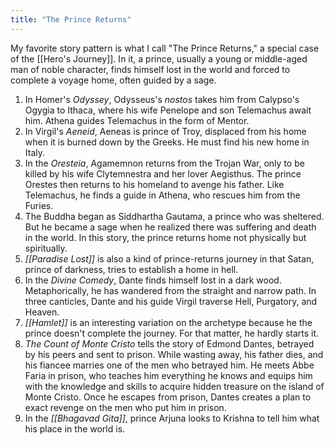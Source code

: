 ```yaml
---
title: "The Prince Returns"
---
```


My favorite story pattern is what I call "The Prince Returns," a special case of the [[Hero's Journey]]. In it, a prince, usually a young or middle-aged man of noble character, finds himself lost in the world and forced to complete a voyage home, often guided by a sage.

1. In Homer's _Odyssey_, Odysseus's _nostos_ takes him from Calypso's Ogygia to Ithaca, where his wife Penelope and son Telemachus await him. Athena guides Telemachus in the form of Mentor. 
2. In Virgil's _Aeneid_, Aeneas is prince of Troy, displaced from his home when it is burned down by the Greeks. He must find his new home in Italy.
3. In the _Oresteia_, Agamemnon returns from the Trojan War, only to be killed by his wife Clytemnestra and her lover Aegisthus. The prince Orestes then returns to his homeland to avenge his father. Like Telemachus, he finds a guide in Athena, who rescues him from the Furies.
4. The Buddha began as Siddhartha Gautama, a prince who was sheltered. But he became a sage when he realized there was suffering and death in the world. In this story, the prince returns home not physically but spiritually.
5. _[[Paradise Lost]]_ is also a kind of prince-returns journey in that Satan, prince of darkness, tries to establish a home in hell.
6. In the _Divine Comedy_, Dante finds himself lost in a dark wood. Metaphorically, he has wandered from the straight and narrow path. In three canticles, Dante and his guide Virgil traverse Hell, Purgatory, and Heaven. 
7. _[[Hamlet]]_ is an interesting variation on the archetype because he the prince doesn't complete the journey. For that matter, he hardly starts it. 
8. _The Count of Monte Cristo_ tells the story of Edmond Dantes, betrayed by his peers and sent to prison. While wasting away, his father dies, and his fiancee marries one of the men who betrayed him. He meets Abbe Faria in prison, who teaches him everything he knows and equips him with the knowledge and skills to acquire hidden treasure on the island of Monte Cristo. Once he escapes from prison, Dantes creates a plan to exact revenge on the men who put him in prison.
9. In the _[[Bhagavad Gita]]_, prince Arjuna looks to Krishna to tell him what his place in the world is. 
